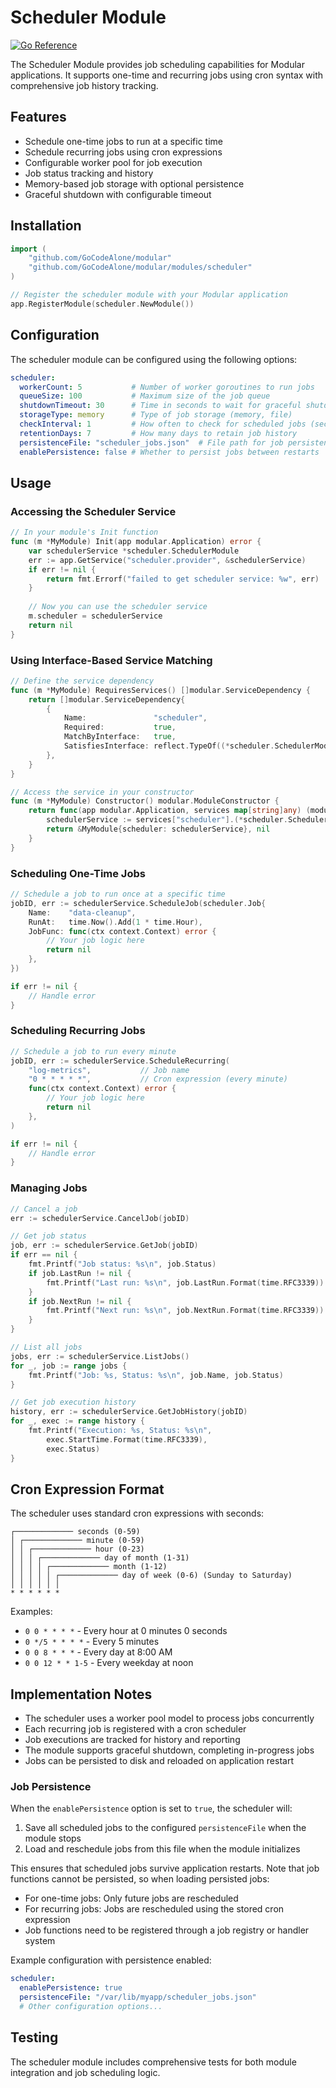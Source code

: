 # Scheduler Module

[![Go Reference](https://pkg.go.dev/badge/github.com/GoCodeAlone/modular/modules/scheduler.svg)](https://pkg.go.dev/github.com/GoCodeAlone/modular/modules/scheduler)

The Scheduler Module provides job scheduling capabilities for Modular applications. It supports one-time and recurring jobs using cron syntax with comprehensive job history tracking.

## Features

- Schedule one-time jobs to run at a specific time
- Schedule recurring jobs using cron expressions
- Configurable worker pool for job execution
- Job status tracking and history
- Memory-based job storage with optional persistence
- Graceful shutdown with configurable timeout

## Installation

```go
import (
    "github.com/GoCodeAlone/modular"
    "github.com/GoCodeAlone/modular/modules/scheduler"
)

// Register the scheduler module with your Modular application
app.RegisterModule(scheduler.NewModule())
```

## Configuration

The scheduler module can be configured using the following options:

```yaml
scheduler:
  workerCount: 5           # Number of worker goroutines to run jobs
  queueSize: 100           # Maximum size of the job queue
  shutdownTimeout: 30      # Time in seconds to wait for graceful shutdown
  storageType: memory      # Type of job storage (memory, file)
  checkInterval: 1         # How often to check for scheduled jobs (seconds)
  retentionDays: 7         # How many days to retain job history
  persistenceFile: "scheduler_jobs.json"  # File path for job persistence
  enablePersistence: false # Whether to persist jobs between restarts
```

## Usage

### Accessing the Scheduler Service

```go
// In your module's Init function
func (m *MyModule) Init(app modular.Application) error {
    var schedulerService *scheduler.SchedulerModule
    err := app.GetService("scheduler.provider", &schedulerService)
    if err != nil {
        return fmt.Errorf("failed to get scheduler service: %w", err)
    }
    
    // Now you can use the scheduler service
    m.scheduler = schedulerService
    return nil
}
```

### Using Interface-Based Service Matching

```go
// Define the service dependency
func (m *MyModule) RequiresServices() []modular.ServiceDependency {
    return []modular.ServiceDependency{
        {
            Name:               "scheduler",
            Required:           true,
            MatchByInterface:   true,
            SatisfiesInterface: reflect.TypeOf((*scheduler.SchedulerModule)(nil)).Elem(),
        },
    }
}

// Access the service in your constructor
func (m *MyModule) Constructor() modular.ModuleConstructor {
    return func(app modular.Application, services map[string]any) (modular.Module, error) {
        schedulerService := services["scheduler"].(*scheduler.SchedulerModule)
        return &MyModule{scheduler: schedulerService}, nil
    }
}
```

### Scheduling One-Time Jobs

```go
// Schedule a job to run once at a specific time
jobID, err := schedulerService.ScheduleJob(scheduler.Job{
    Name:    "data-cleanup",
    RunAt:   time.Now().Add(1 * time.Hour),
    JobFunc: func(ctx context.Context) error {
        // Your job logic here
        return nil
    },
})

if err != nil {
    // Handle error
}
```

### Scheduling Recurring Jobs

```go
// Schedule a job to run every minute
jobID, err := schedulerService.ScheduleRecurring(
    "log-metrics",           // Job name
    "0 * * * * *",           // Cron expression (every minute)
    func(ctx context.Context) error {
        // Your job logic here
        return nil
    },
)

if err != nil {
    // Handle error
}
```

### Managing Jobs

```go
// Cancel a job
err := schedulerService.CancelJob(jobID)

// Get job status
job, err := schedulerService.GetJob(jobID)
if err == nil {
    fmt.Printf("Job status: %s\n", job.Status)
    if job.LastRun != nil {
        fmt.Printf("Last run: %s\n", job.LastRun.Format(time.RFC3339))
    }
    if job.NextRun != nil {
        fmt.Printf("Next run: %s\n", job.NextRun.Format(time.RFC3339))
    }
}

// List all jobs
jobs, err := schedulerService.ListJobs()
for _, job := range jobs {
    fmt.Printf("Job: %s, Status: %s\n", job.Name, job.Status)
}

// Get job execution history
history, err := schedulerService.GetJobHistory(jobID)
for _, exec := range history {
    fmt.Printf("Execution: %s, Status: %s\n", 
        exec.StartTime.Format(time.RFC3339),
        exec.Status)
}
```

## Cron Expression Format

The scheduler uses standard cron expressions with seconds:

```
┌───────────── seconds (0-59)
│ ┌───────────── minute (0-59)
│ │ ┌───────────── hour (0-23)
│ │ │ ┌───────────── day of month (1-31)
│ │ │ │ ┌───────────── month (1-12)
│ │ │ │ │ ┌───────────── day of week (0-6) (Sunday to Saturday)
│ │ │ │ │ │
* * * * * *
```

Examples:
- `0 0 * * * *` - Every hour at 0 minutes 0 seconds
- `0 */5 * * * *` - Every 5 minutes
- `0 0 8 * * *` - Every day at 8:00 AM
- `0 0 12 * * 1-5` - Every weekday at noon

## Implementation Notes

- The scheduler uses a worker pool model to process jobs concurrently
- Each recurring job is registered with a cron scheduler
- Job executions are tracked for history and reporting
- The module supports graceful shutdown, completing in-progress jobs
- Jobs can be persisted to disk and reloaded on application restart

### Job Persistence

When the `enablePersistence` option is set to `true`, the scheduler will:

1. Save all scheduled jobs to the configured `persistenceFile` when the module stops
2. Load and reschedule jobs from this file when the module initializes

This ensures that scheduled jobs survive application restarts. Note that job functions cannot be persisted, so when loading persisted jobs:

- For one-time jobs: Only future jobs are rescheduled
- For recurring jobs: Jobs are rescheduled using the stored cron expression
- Job functions need to be registered through a job registry or handler system

Example configuration with persistence enabled:

```yaml
scheduler:
  enablePersistence: true
  persistenceFile: "/var/lib/myapp/scheduler_jobs.json"
  # Other configuration options...
```

## Testing

The scheduler module includes comprehensive tests for both module integration and job scheduling logic.